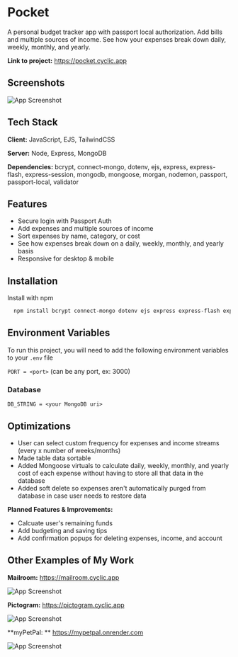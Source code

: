 
# Pocket

A personal budget tracker app with passport local authorization. Add bills and multiple sources of income. See how your expenses break down daily, weekly, monthly, and yearly.

**Link to project:** https://pocket.cyclic.app


## Screenshots

![App Screenshot](https://via.placeholder.com/468x300?text=App+Screenshot+Here)


## Tech Stack

**Client:** JavaScript, EJS, TailwindCSS

**Server:** Node, Express, MongoDB

**Dependencies:** bcrypt, connect-mongo, dotenv, ejs, express, express-flash, express-session, mongodb, mongoose, morgan, nodemon, passport, passport-local, validator

## Features

- Secure login with Passport Auth
- Add expenses and multiple sources of income
- Sort expenses by name, category, or cost
- See how expenses break down on a daily, weekly, monthly, and yearly basis
- Responsive for desktop & mobile


## Installation

Install with npm

```bash
  npm install bcrypt connect-mongo dotenv ejs express express-flash express-session mongodb mongoose morgan nodemon passport passport-local validator
```
## Environment Variables

To run this project, you will need to add the following environment variables to your `.env` file

`PORT = <port>` (can be any port, ex: 3000)

### Database

`DB_STRING = <your MongoDB uri>`
## Optimizations

- User can select custom frequency for expenses and income streams (every x number of weeks/months)
- Made table data sortable
- Added Mongoose virtuals to calculate daily, weekly, monthly, and yearly cost of each expense without having to store all that data in the database
- Added soft delete so expenses aren't automatically purged from database in case user needs to restore data 

**Planned Features & Improvements:**

- Calcuate user's remaining funds
- Add budgeting and saving tips
- Add confirmation popups for deleting expenses, income, and account

## Other Examples of My Work

**Mailroom:** https://mailroom.cyclic.app

![App Screenshot](https://via.placeholder.com/468x300?text=App+Screenshot+Here)


**Pictogram:** https://pictogram.cyclic.app

![App Screenshot](https://via.placeholder.com/468x300?text=App+Screenshot+Here)

**myPetPal: ** https://mypetpal.onrender.com

![App Screenshot](https://via.placeholder.com/468x300?text=App+Screenshot+Here)
